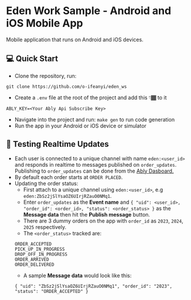 # Eden Work Sample - Android and iOS Mobile App
Mobile application that runs on Android and iOS devices. 

## 💻 Quick Start 

- Clone the repository, run:
```
git clone https://github.com/o-ifeanyi/eden_ws
```
- Create a `.env` file at the root of the project and add this 👇🏾 to it
```
ABLY_KEY=<Your Ably Api Subscribe Key>
```
- Navigate into the project and run: `make gen` to run code generation
- Run the app in your Android or iOS device or simulator

## 🧪 Testing Realtime Updates

- Each user is connected to a unique channel with name `eden:<user_id>` and responds in realtime to messages published on `order_updates`. Publishing to `order_updates` can be done from the [Ably Dasboard.](https://ably.com/accounts/44542/apps/71975/console)
- By default each order starts at `ORDER PLACED`.
- Updating the order status:
    - First attach to a unique channel using `eden:<user_id>`, e.g `eden:ZbSz2jSlYsaOZ6UIrjRZauO0NMq1`.
    - Enter `order_updates` as the **Event name** and `{ "uid": <user_id>, "order_id": <order_id>, "status": <order_status> }` as the **Message data** then hit the **Publish message** button.
    - There are 3 dummy orders on the app with `order_id` as `2023`, `2024`, `2025` respectively.
    - The `<order_status>` tracked are:
    ```
    ORDER_ACCEPTED
    PICK_UP_IN_PROGRESS
    DROP_OFF_IN_PROGRESS
    ORDER_ARRIVED
    ORDER_DELIVERED
    ```
    - A sample **Message data** would look like this:
    ```
    { "uid": "ZbSz2jSlYsaOZ6UIrjRZauO0NMq1", "order_id": "2023", "status": "ORDER_ACCEPTED" }
    ```
